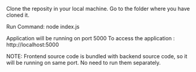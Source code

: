 Clone the reposity in your local machine.
Go to the folder where you have cloned it.

Run Command:
node index.js

Application will be running on port 5000
To access the application : http://localhost:5000

NOTE: Frontend source code is bundled with backend source code, so it will be running on same port. No need to run them separately.
